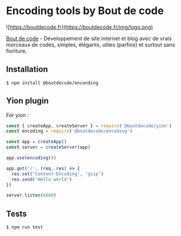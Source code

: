 # Encoding tools by Bout de code

![https://boutdecode.fr](https://boutdecode.fr/img/logo.png)

[Bout de code](https://boutdecode.fr) - Développement de site internet et blog avec de vrais morceaux de codes, simples, élégants, utiles (parfois) et surtout sans fioriture.

## Installation

```shell
$ npm install @boutdecode/enconding
```

## Yion plugin

For yion : 

```javascript
const { createApp, createServer } = require('@boutdecode/yion')
const encoding = require('@boutdecode/encoding')

const app = createApp()
const server = createServer(app)

app.use(encoding())

app.get('/', (req, res) => {
  res.set('Content-Encoding', 'gzip')
  res.send('Hello world')
})

server.listen(8080)
```

## Tests

```shell
$ npm run test
```
